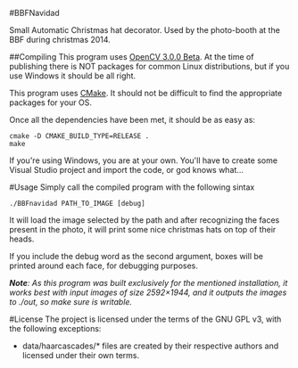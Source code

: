 #BBFNavidad

Small Automatic Christmas hat decorator. Used by the photo-booth at the BBF during christmas 2014.

##Compiling
This program uses [OpenCV 3.0.0 Beta](http://opencv.org/downloads.html). At the time of publishing there is NOT packages for common Linux distributions, but if you use Windows it should be all right.

This program uses [CMake](http://www.cmake.org/download/). It should not be difficult to find the appropriate packages for your OS.

Once all the dependencies have been met, it should be as easy as:

    cmake -D CMAKE_BUILD_TYPE=RELEASE .
    make
If you're using Windows, you are at your own. You'll have to create some Visual Studio project and import the code, or god knows what...

#Usage
Simply call the compiled program with the following sintax

    ./BBFnavidad PATH_TO_IMAGE [debug]

It will load the image selected by the path and after recognizing the faces present in the photo, it will print some nice christmas hats on top of their heads.

If you include the debug word as the second argument, boxes will be printed around each face, for debugging purposes.

_**Note**: As this program was built exclusively for the mentioned installation, it works best with input images of size 2592×1944, and it outputs the images to ./out, so make sure is writable._

#License
The project is licensed under the terms of the GNU GPL v3, with the following exceptions:
* data/haarcascades/* files are created by their respective authors and licensed under their own terms.
